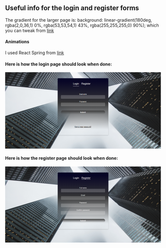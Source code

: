## Useful info for the login and register forms

The gradient for the larger page is:
background: linear-gradient(180deg, rgba(2,0,36,1) 0%, rgba(53,53,54,1) 43%, rgba(255,255,255,0) 90%);
which you can tweak from [link](https://cssgradient.io/)

#### Animations
I used React Spring from [link](https://www.react-spring.io/docs/hooks/use-spring)

#### Here is how the login page should look when done:
![Login page](../../assets/images/login%20form.PNG)


#### Here is how the register page should look when done:
![Registration page](../../assets/images/register%20form.PNG)